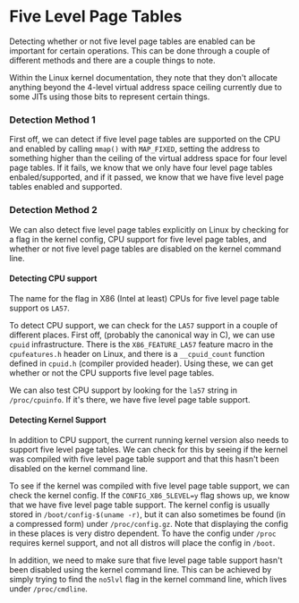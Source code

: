 # Five Level Page Tables

Detecting whether or not five level page tables are enabled can be important
for certain operations. This can be done through a couple of different methods
and there are a couple things to note.

Within the Linux kernel documentation, they note that they don't allocate anything
beyond the 4-level virtual address space ceiling currently due to some JITs using
those bits to represent certain things.

### Detection Method 1

First off, we can detect if five level page tables are supported on the CPU and
enabled by calling `mmap()` with `MAP_FIXED`, setting the address to something higher
than the ceiling of the virtual address space for four level page tables. If it fails,
we know that we only have four level page tables enbaled/supported, and if it passed,
we know that we have five level page tables enabled and supported.

### Detection Method 2

We can also detect five level page tables explicitly on Linux by checking for a
flag in the kernel config, CPU support for five level page tables, and whether
or not five level page tables are disabled on the kernel command line.

#### Detecting CPU support

The name for the flag in X86 (Intel at least) CPUs for five level page table
support os `LA57`.

To detect CPU support, we can check for the `LA57` support in a couple of
different places. First off, (probably the canonical way in C), we can use
`cpuid` infrastructure. There is the `X86_FEATURE_LA57` feature macro in the
`cpufeatures.h` header on Linux, and there is a `__cpuid_count` function defined
in `cpuid.h` (compiler provided header). Using these, we can get whether or
not the CPU supports five level page tables.

We can also test CPU support by looking for the `la57` string in `/proc/cpuinfo`.
If it's there, we have five level page table support.

#### Detecting Kernel Support

In addition to CPU support, the current running kernel version also needs to
support five level page tables. We can check for this by seeing if the kernel
was compiled with five level page table support and that this hasn't been
disabled on the kernel command line.

To see if the kernel was compiled with five level page table support, we can
check the kernel config. If the `CONFIG_X86_5LEVEL=y` flag shows up, we know
that we have five level page table support. The kernel config is usually stored
in `/boot/config-$(uname -r)`, but it can also sometimes be found (in a
compressed form) under `/proc/config.gz`. Note that displaying the config in these
places is very distro dependent. To have the config under `/proc` requires kernel
support, and not all distros will place the config in `/boot`.

In addition, we need to make sure that five level page table support hasn't
been disabled using the kernel command line. This can be achieved by simply
trying to find the `no5lvl` flag in the kernel command line, which lives under
`/proc/cmdline`.
